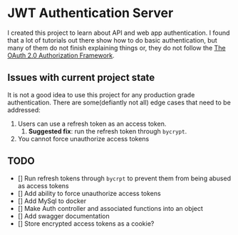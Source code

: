 # JWT Authentication Server

I created this project to learn about API and web app authentication.
I found that a lot of tutorials out there show how to do basic authentication,
but many of them do not finish explaining things or, they do not follow the
[The OAuth 2.0 Authorization Framework](https://datatracker.ietf.org/doc/html/rfc6749).

## Issues with current project state

It is not a good idea to use this project for any production grade authentication.
There are some(defiantly not all) edge cases that need to be addressed:

1. Users can use a refresh token as an access token.
    1. **Suggested fix**: run the refresh token through `bycrypt`.
2. You cannot force unauthorize access tokens

## TODO

- [] Run refresh tokens through `bycrpt` to prevent them from being abused as access tokens
- [] Add ability to force unauthorize access tokens
- [] Add MySql to docker
- [] Make Auth controller and associated functions into an object
- [] Add swagger documentation
- [] Store encrypted access tokens as a cookie?
